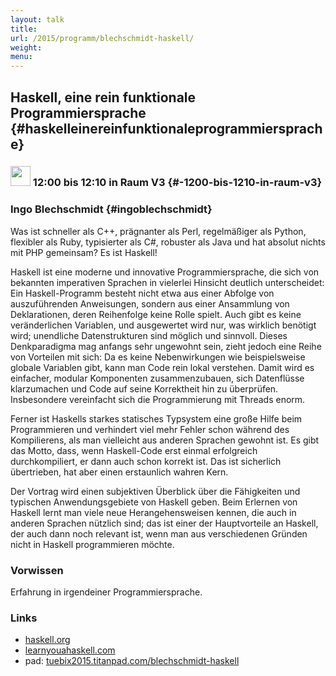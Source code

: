 ```yaml
---
layout: talk
title:
url: /2015/programm/blechschmidt-haskell/
weight: 
menu:
---
```

## Haskell, eine rein funktionale Programmiersprache {#haskelleinereinfunktionaleprogrammiersprache}

### <img height = "32" src="../../../images/lightning.svg"> 12:00 bis 12:10 in Raum V3 {#-1200-bis-1210-in-raum-v3}

### Ingo Blechschmidt {#ingoblechschmidt}

Was ist schneller als C++, prägnanter als Perl, regelmäßiger als Python,
flexibler als Ruby, typisierter als C#, robuster als Java und hat
absolut nichts mit PHP gemeinsam? Es ist Haskell!

Haskell ist eine moderne und innovative Programmiersprache, die sich von
bekannten imperativen Sprachen in vielerlei Hinsicht deutlich
unterscheidet: Ein Haskell-Programm besteht nicht etwa aus einer Abfolge
von auszuführenden Anweisungen, sondern aus einer Ansammlung von
Deklarationen, deren Reihenfolge keine Rolle spielt. Auch gibt es keine
veränderlichen Variablen, und ausgewertet wird nur, was wirklich
benötigt wird; unendliche Datenstrukturen sind möglich und sinnvoll.
Dieses Denkparadigma mag anfangs sehr ungewohnt sein, zieht jedoch eine
Reihe von Vorteilen mit sich: Da es keine Nebenwirkungen wie
beispielsweise globale Variablen gibt, kann man Code rein lokal
verstehen. Damit wird es einfacher, modular Komponenten zusammenzubauen,
sich Datenflüsse klarzumachen und Code auf seine Korrektheit hin zu
überprüfen. Insbesondere vereinfacht sich die Programmierung mit Threads
enorm.

Ferner ist Haskells starkes statisches Typsystem eine große Hilfe beim
Programmieren und verhindert viel mehr Fehler schon während des Kompilierens,
als man vielleicht aus anderen Sprachen gewohnt ist. Es gibt das Motto, dass,
wenn Haskell-Code erst einmal erfolgreich durchkompiliert, er dann auch schon
korrekt ist. Das ist sicherlich übertrieben, hat aber einen erstaunlich wahren
Kern.

Der Vortrag wird einen subjektiven Überblick über die Fähigkeiten und
typischen Anwendungsgebiete von Haskell geben. Beim Erlernen von Haskell
lernt man viele neue Herangehensweisen kennen, die auch in anderen
Sprachen nützlich sind; das ist einer der Hauptvorteile an Haskell, der
auch dann noch relevant ist, wenn man aus verschiedenen Gründen nicht in
Haskell programmieren möchte.

### Vorwissen

Erfahrung in irgendeiner Programmiersprache.

### Links

- <a href="http://www.haskell.org" target="_blank">haskell.org</a>
- <a href="http://learnyouahaskell.com" target="_blank">learnyouahaskell.com</a>
- pad: <a href="https://tuebix2015.titanpad.com/blechschmidt-haskell" target="_blank">tuebix2015.titanpad.com/blechschmidt-haskell</a>
